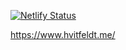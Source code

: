 [![Netlify Status](https://api.netlify.com/api/v1/badges/bb63d5a6-24b4-4767-ab1a-e9dfaa40ae4c/deploy-status)](https://app.netlify.com/sites/hvitfeltsblog/deploys)

https://www.hvitfeldt.me/